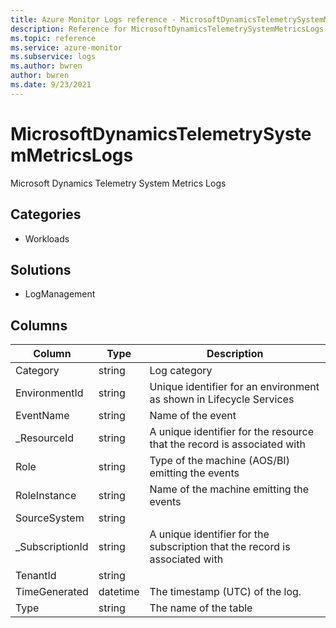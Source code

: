 ```yaml
---
title: Azure Monitor Logs reference - MicrosoftDynamicsTelemetrySystemMetricsLogs
description: Reference for MicrosoftDynamicsTelemetrySystemMetricsLogs table in Azure Monitor Logs.
ms.topic: reference
ms.service: azure-monitor
ms.subservice: logs
ms.author: bwren
author: bwren
ms.date: 9/23/2021
---
```


# MicrosoftDynamicsTelemetrySystemMetricsLogs

 Microsoft Dynamics Telemetry System Metrics Logs

## Categories

- Workloads
## Solutions

- LogManagement




## Columns

| Column | Type | Description |
| --- | --- | --- |
| Category | string | Log category |
| EnvironmentId | string | Unique identifier for an environment as shown in Lifecycle Services |
| EventName | string | Name of the event |
| _ResourceId | string | A unique identifier for the resource that the record is associated with |
| Role | string | Type of the machine (AOS/BI) emitting the events |
| RoleInstance | string | Name of the machine emitting the events |
| SourceSystem | string |  |
| _SubscriptionId | string | A unique identifier for the subscription that the record is associated with |
| TenantId | string |  |
| TimeGenerated | datetime | The timestamp (UTC) of the log. |
| Type | string | The name of the table |
